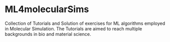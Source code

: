 # ML4molecularSims
Collection of Tutorials and Solution of exercises for ML algorithms employed in Molecular Simulation. The Tutorials are aimed to reach multiple backgrounds in bio and material science.
